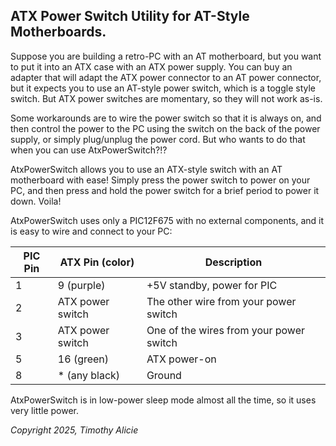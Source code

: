 ## ATX Power Switch Utility for AT-Style Motherboards.

Suppose you are building a retro-PC with an AT motherboard, but you want to put it into an ATX case with an ATX power supply. You can buy an adapter that will adapt the ATX power connector to an AT power connector, but it expects you to use an AT-style power switch, which is a toggle style switch. But ATX power switches are momentary, so they will not work as-is.

Some workarounds are to wire the power switch so that it is always on, and then control the power to the PC using the switch on the back of the power supply, or simply plug/unplug the power cord. But who wants to do that when you can use AtxPowerSwitch?!?

AtxPowerSwitch allows you to use an ATX-style switch with an AT motherboard with ease! Simply press the power switch to power on your PC, and then press and hold the power switch for a brief period to power it down. Voila!

AtxPowerSwitch uses only a PIC12F675 with no external components, and it is easy to wire and connect to your PC:

| PIC Pin | ATX Pin (color)  | Description
|---------|------------------|--------------------------------
| 1       | 9 (purple)       | +5V standby, power for PIC
| 2       | ATX power switch | The other wire from your power switch
| 3       | ATX power switch | One of the wires from your power switch
| 5       | 16 (green)       | ATX power-on
| 8       | * (any black)    | Ground

AtxPowerSwitch is in low-power sleep mode almost all the time, so it uses very little power.

*Copyright 2025, Timothy Alicie*
